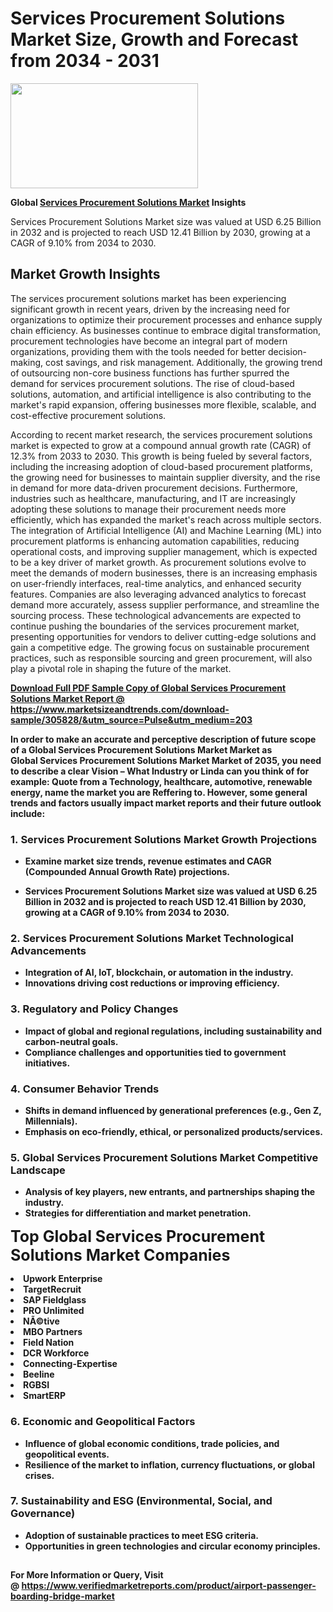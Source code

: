 <H1>Services Procurement Solutions Market Size, Growth and Forecast from 2034 - 2031</H1><img class="aligncenter size-medium wp-image-584254" src="https://thirdeyenews.in/wp-content/uploads/2034/09/Global-Market-Research-300x168.jpeg" alt="" width="300" height="168" /><p><strong>Global&nbsp;<a href="https://www.marketsizeandtrends.com/download-sample/305828/&amp;utm_source=Pulse&amp;utm_medium=203">Services Procurement Solutions Market</a> Insights</strong></p><p>Services Procurement Solutions Market size was valued at USD 6.25 Billion in 2032 and is projected to reach USD 12.41 Billion by 2030, growing at a CAGR of 9.10% from 2034 to 2030.</p><p><h2>Market Growth Insights</h2> <p>The services procurement solutions market has been experiencing significant growth in recent years, driven by the increasing need for organizations to optimize their procurement processes and enhance supply chain efficiency. As businesses continue to embrace digital transformation, procurement technologies have become an integral part of modern organizations, providing them with the tools needed for better decision-making, cost savings, and risk management. Additionally, the growing trend of outsourcing non-core business functions has further spurred the demand for services procurement solutions. The rise of cloud-based solutions, automation, and artificial intelligence is also contributing to the market's rapid expansion, offering businesses more flexible, scalable, and cost-effective procurement solutions.</p> <p><strong><a href="#"></a></strong></p> <p>According to recent market research, the services procurement solutions market is expected to grow at a compound annual growth rate (CAGR) of 12.3% from 2033 to 2030. This growth is being fueled by several factors, including the increasing adoption of cloud-based procurement platforms, the growing need for businesses to maintain supplier diversity, and the rise in demand for more data-driven procurement decisions. Furthermore, industries such as healthcare, manufacturing, and IT are increasingly adopting these solutions to manage their procurement needs more efficiently, which has expanded the market's reach across multiple sectors. The integration of Artificial Intelligence (AI) and Machine Learning (ML) into procurement platforms is enhancing automation capabilities, reducing operational costs, and improving supplier management, which is expected to be a key driver of market growth. As procurement solutions evolve to meet the demands of modern businesses, there is an increasing emphasis on user-friendly interfaces, real-time analytics, and enhanced security features. Companies are also leveraging advanced analytics to forecast demand more accurately, assess supplier performance, and streamline the sourcing process. These technological advancements are expected to continue pushing the boundaries of the services procurement market, presenting opportunities for vendors to deliver cutting-edge solutions and gain a competitive edge. The growing focus on sustainable procurement practices, such as responsible sourcing and green procurement, will also play a pivotal role in shaping the future of the market.</p> <p><strong><a href="#"></p><p><span class=""><strong>Download Full PDF Sample Copy of Global Services Procurement Solutions Market Report</strong> @ <a href="https://www.marketsizeandtrends.com/download-sample/305828/&amp;utm_source=Pulse&amp;utm_medium=203" target="_blank">https://www.marketsizeandtrends.com/download-sample/305828/&amp;utm_source=Pulse&amp;utm_medium=203</a></span></p><p>In order to make an accurate and perceptive description of future scope of a Global&nbsp;Services Procurement Solutions Market Market as Global&nbsp;Services Procurement Solutions Market Market of 2035, you need to describe a clear Vision &ndash; What Industry or Linda can you think of for example: Quote from a Technology, healthcare, automotive, renewable energy, name the market you are Reffering to. However, some general trends and factors usually impact market reports and their future outlook include:</p><h3>1.&nbsp;<strong>Services Procurement Solutions Market Growth Projections</strong></h3><ul><li>Examine market size trends, revenue estimates and CAGR (Compounded Annual Growth Rate) projections.</li><li><p>Services Procurement Solutions Market size was valued at USD 6.25 Billion in 2032 and is projected to reach USD 12.41 Billion by 2030, growing at a CAGR of 9.10% from 2034 to 2030.</p></li></ul><h3>2.&nbsp;<strong>Services Procurement Solutions Market Technological Advancements</strong></h3><ul><li>Integration of AI, IoT, blockchain, or automation in the industry.</li><li>Innovations driving cost reductions or improving efficiency.</li></ul><h3>3.&nbsp;<strong>Regulatory and Policy Changes</strong></h3><ul><li>Impact of global and regional regulations, including sustainability and carbon-neutral goals.</li><li>Compliance challenges and opportunities tied to government initiatives.</li></ul><h3>4.&nbsp;<strong>Consumer Behavior Trends</strong></h3><ul><li>Shifts in demand influenced by generational preferences (e.g., Gen Z, Millennials).</li><li>Emphasis on eco-friendly, ethical, or personalized products/services.</li></ul><h3>5.&nbsp;<strong>Global Services Procurement Solutions Market Competitive Landscape</strong></h3><ul><li>Analysis of key players, new entrants, and partnerships shaping the industry.</li><li>Strategies for differentiation and market penetration.</li></ul><p data-pm-slice="1 1 []"><span style="color: inherit; font-family: inherit; font-size: 25px;">Top Global Services Procurement Solutions Market Companies</span></p><div class="" data-test-id=""><p><li>Upwork Enterprise</li><li> TargetRecruit</li><li> SAP Fieldglass</li><li> PRO Unlimited</li><li> NÃ©tive</li><li> MBO Partners</li><li> Field Nation</li><li> DCR Workforce</li><li> Connecting-Expertise</li><li> Beeline</li><li> RGBSI</li><li> SmartERP</li></p></div><h3>6.&nbsp;<strong>Economic and Geopolitical Factors</strong></h3><ul><li>Influence of global economic conditions, trade policies, and geopolitical events.</li><li>Resilience of the market to inflation, currency fluctuations, or global crises.</li></ul><h3>7.&nbsp;<strong>Sustainability and ESG (Environmental, Social, and Governance)</strong></h3><ul><li>Adoption of sustainable practices to meet ESG criteria.</li><li>Opportunities in green technologies and circular economy principles.</li></ul><h2><strong style="font-size: 14px;">For More Information or Query, Visit @&nbsp;</strong><a style="background-color: #ffffff; font-size: 14px;" href="https://www.marketsizeandtrends.com/report/services-procurement-solutions-market/" target="_blank">https://www.verifiedmarketreports.com/product/airport-passenger-boarding-bridge-market</a></h2>
